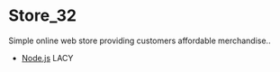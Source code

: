 # Store_32
Simple online web store providing customers affordable merchandise..
* [Node.js](https://nodejs.org)
LACY
